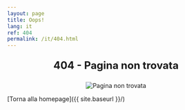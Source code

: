 ```yaml
---
layout: page
title: Oops!
lang: it
ref: 404
permalink: /it/404.html
---
```


<p style="text-align: center; font-weight: bold; font-size: 24px;">
404 - Pagina non trovata
</p>

<p style="text-align: center;">
  <img src="https://rabbit-world.github.io/euro-agency/assets/images/rabbit-hole.gif" alt="Pagina non trovata" style="max-width: 100%; height: auto;">
</p>

[Torna alla homepage]({{ site.baseurl }}/)